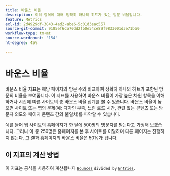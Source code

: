 ```yaml
---
title: 바운스 비율
description: 여러 항목에 대해 정확히 하나의 히트가 있는 방문 비율입니다.
feature: Metrics
exl-id: 2d4929df-3843-4ad2-abe6-5c01d3eac557
source-git-commit: 9185ef6c570dd2fb0e54ce89f9833001d3e71b60
workflow-type: tm+mt
source-wordcount: '154'
ht-degree: 45%

---
```


# 바운스 비율

바운스 비율 지표는 해당 페이지의 방문 수와 비교하여 정확히 하나의 히트가 포함된 방문의 비율을 보여줍니다. 이 지표를 사용하여 바운스 비율이 가장 높은 차원 항목을 이해하거나 시간에 따른 사이트의 총 바운스 비율 집계를 볼 수 있습니다. 바운스 비율이 높으면 사이트 또는 앱의 문제(예: 디자인 부족, 느린 로드 시간, 관련 없는 콘텐츠 또는 방문자 의도와 페이지 콘텐츠 간의 불일치)를 파악할 수 있습니다.

예를 들어 웹 사이트의 홈페이지가 한 달에 500명의 방문자를 받는다고 가정해 보겠습니다. 그러나 이 중 250명은 홈페이지를 본 후 사이트를 이탈하며 다른 페이지는 진행하지 않는다. 그 결과 홈페이지의 바운스 비율은 50%가 됩니다.

## 이 지표의 계산 방법

이 지표는 공식을 사용하여 계산됩니다 [`Bounces`](bounces.md) `divided by` [`Entries`](entries.md).
